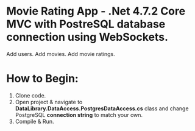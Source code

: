 # Movie Rating App - .Net 4.7.2 Core MVC with PostreSQL database connection using WebSockets.

Add users. 
Add movies. 
Add movie ratings.

<h1>How to Begin:</h1>

1. Clone code.
2. Open project & navigate to <b>DataLibrary.DataAccess.PostgresDataAccess.cs</b> class and change PostgreSQL <b>connection string</b> to match your own.
3. Compile & Run.
